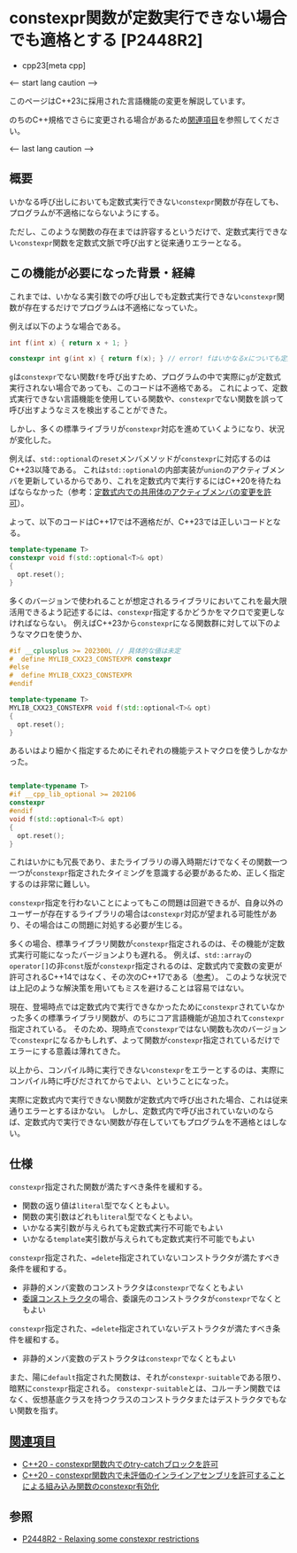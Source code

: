 # constexpr関数が定数実行できない場合でも適格とする [P2448R2]
* cpp23[meta cpp]

<-- start lang caution -->

このページはC++23に採用された言語機能の変更を解説しています。

のちのC++規格でさらに変更される場合があるため[関連項目](#relative_page)を参照してください。

<-- last lang caution -->

## 概要

いかなる呼び出しにおいても定数式実行できない`constexpr`関数が存在しても、プログラムが不適格にならないようにする。

ただし、このような関数の存在までは許容するというだけで、定数式実行できない`constexpr`関数を定数式文脈で呼び出すと従来通りエラーとなる。

## この機能が必要になった背景・経緯

これまでは、いかなる実引数での呼び出しでも定数式実行できない`constexpr`関数が存在するだけでプログラムは不適格になっていた。

例えば以下のような場合である。

```cpp
int f(int x) { return x + 1; }

constexpr int g(int x) { return f(x); } // error! fはいかなるxについても定数式実行不可能
```

`g`は`constexpr`でない関数`f`を呼び出すため、プログラムの中で実際に`g`が定数式実行されない場合であっても、このコードは不適格である。
これによって、定数式実行できない言語機能を使用している関数や、`constexpr`でない関数を誤って呼び出すようなミスを検出することができた。

しかし、多くの標準ライブラリが`constexpr`対応を進めていくようになり、状況が変化した。

例えば、`std::optional`の`reset`メンバメソッドが`constexpr`に対応するのはC++23以降である。
これは`std::optional`の内部実装が`union`のアクティブメンバを更新しているからであり、これを定数式内で実行するにはC++20を待たねばならなかった（参考：[定数式内での共用体のアクティブメンバの変更を許可](/lang/cpp20/changing_the_active_member_of_a_union_inside_constexpr.md)）。

よって、以下のコードはC++17では不適格だが、C++23では正しいコードとなる。

```cpp
template<typename T>
constexpr void f(std::optional<T>& opt)
{
  opt.reset();
}
```

多くのバージョンで使われることが想定されるライブラリにおいてこれを最大限活用できるよう記述するには、`constexpr`指定するかどうかをマクロで変更しなければならない。
例えばC++23から`constexpr`になる関数群に対して以下のようなマクロを使うか、

```cpp
#if __cplusplus >= 202300L // 具体的な値は未定
#  define MYLIB_CXX23_CONSTEXPR constexpr
#else
#  define MYLIB_CXX23_CONSTEXPR
#endif

template<typename T>
MYLIB_CXX23_CONSTEXPR void f(std::optional<T>& opt)
{
  opt.reset();
}
```

あるいはより細かく指定するためにそれぞれの機能テストマクロを使うしかなかった。

```cpp

template<typename T>
#if __cpp_lib_optional >= 202106
constexpr
#endif
void f(std::optional<T>& opt)
{
  opt.reset();
}
```

これはいかにも冗長であり、またライブラリの導入時期だけでなくその関数一つ一つが`constexpr`指定されたタイミングを意識する必要があるため、正しく指定するのは非常に難しい。

`constexpr`指定を行わないことによってもこの問題は回避できるが、自身以外のユーザーが存在するライブラリの場合は`constexpr`対応が望まれる可能性があり、その場合はこの問題に対処する必要が生じる。

多くの場合、標準ライブラリ関数が`constexpr`指定されるのは、その機能が定数式実行可能になったバージョンよりも遅れる。
例えば、`std::array`の`operator[]`の非`const`版が`constexpr`指定されるのは、定数式内で変数の変更が許可されるC++14ではなく、その次のC++17である（[参考](/reference/array/array/op_at.md)）。
このような状況では上記のような解決策を用いてもミスを避けることは容易ではない。

現在、登場時点では定数式内で実行できなかったために`constexpr`されていなかった多くの標準ライブラリ関数が、のちにコア言語機能が追加されて`constexpr`指定されている。
そのため、現時点で`constexpr`ではない関数も次のバージョンで`constexpr`になるかもしれず、よって関数が`constexpr`指定されているだけでエラーにする意義は薄れてきた。

以上から、コンパイル時に実行できない`constexpr`をエラーとするのは、実際にコンパイル時に呼びだされてからでよい、ということになった。

実際に定数式内で実行できない関数が定数式内で呼び出された場合、これは従来通りエラーとするほかない。
しかし、定数式内で呼び出されていないのならば、定数式内で実行できない関数が存在していてもプログラムを不適格とはしない。

## 仕様

`constexpr`指定された関数が満たすべき条件を緩和する。

- 関数の返り値は`literal`型でなくともよい。
- 関数の実引数はどれも`literal`型でなくともよい。
- いかなる実引数が与えられても定数式実行不可能でもよい
- いかなる`template`実引数が与えられても定数式実行不可能でもよい

`constexpr`指定された、`=delete`指定されていないコンストラクタが満たすべき条件を緩和する。

- 非静的メンバ変数のコンストラクタは`constexpr`でなくともよい
- [委譲コンストラクタ](/lang/cpp11/delegating_constructors.md)の場合、委譲先のコンストラクタが`constexpr`でなくともよい

`constexpr`指定された、`=delete`指定されていないデストラクタが満たすべき条件を緩和する。

- 非静的メンバ変数のデストラクタは`constexpr`でなくともよい

また、陽に`default`指定された関数は、それが`constexpr-suitable`である限り、暗黙に`constexpr`指定される。
`constexpr-suitable`とは、コルーチン関数ではなく、仮想基底クラスを持つクラスのコンストラクタまたはデストラクタでもない関数を指す。

## <a id="relative-page" href="#relative-page">関連項目</a>

- [C++20 - constexpr関数内でのtry-catchブロックを許可](/lang/cpp20/try-catch_blocks_in_constexpr_functions.md)
- [C++20 - constexpr関数内で未評価のインラインアセンブリを許可することによる組み込み関数のconstexpr有効化](/lang/cpp20/enabling_constexpr_intrinsics_by_permitting_unevaluated_inline-assembly_in_constexpr_functions.md)

## 参照

- [P2448R2 - Relaxing some constexpr restrictions](https://www.open-std.org/jtc1/sc22/wg21/docs/papers/2022/p2448r2.html)